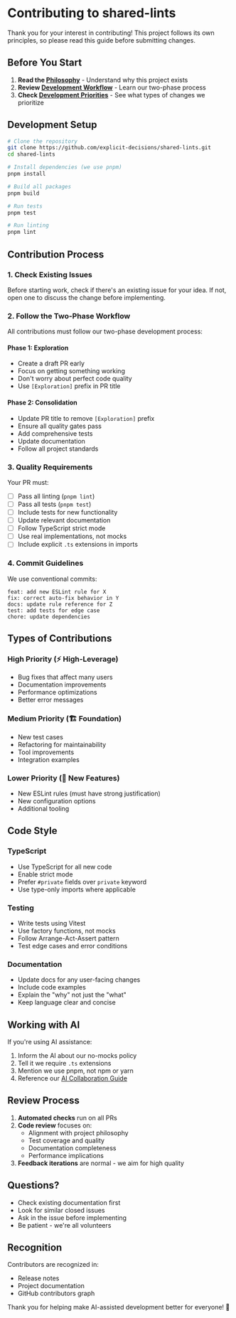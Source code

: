 # Contributing to shared-lints

Thank you for your interest in contributing! This project follows its own principles, so please read this guide before submitting changes.

## Before You Start

1. **Read the [Philosophy](./docs/PHILOSOPHY.md)** - Understand why this project exists
2. **Review [Development Workflow](./docs/DEVELOPMENT_WORKFLOW.md)** - Learn our two-phase process
3. **Check [Development Priorities](./docs/principles/DEVELOPMENT_PRIORITIES.md)** - See what types of changes we prioritize

## Development Setup

```bash
# Clone the repository
git clone https://github.com/explicit-decisions/shared-lints.git
cd shared-lints

# Install dependencies (we use pnpm)
pnpm install

# Build all packages
pnpm build

# Run tests
pnpm test

# Run linting
pnpm lint
```

## Contribution Process

### 1. Check Existing Issues

Before starting work, check if there's an existing issue for your idea. If not, open one to discuss the change before implementing.

### 2. Follow the Two-Phase Workflow

All contributions must follow our two-phase development process:

#### Phase 1: Exploration

- Create a draft PR early
- Focus on getting something working
- Don't worry about perfect code quality
- Use `[Exploration]` prefix in PR title

#### Phase 2: Consolidation

- Update PR title to remove `[Exploration]` prefix
- Ensure all quality gates pass
- Add comprehensive tests
- Update documentation
- Follow all project standards

### 3. Quality Requirements

Your PR must:

- [ ] Pass all linting (`pnpm lint`)
- [ ] Pass all tests (`pnpm test`)
- [ ] Include tests for new functionality
- [ ] Update relevant documentation
- [ ] Follow TypeScript strict mode
- [ ] Use real implementations, not mocks
- [ ] Include explicit `.ts` extensions in imports

### 4. Commit Guidelines

We use conventional commits:

```
feat: add new ESLint rule for X
fix: correct auto-fix behavior in Y
docs: update rule reference for Z
test: add tests for edge case
chore: update dependencies
```

## Types of Contributions

### High Priority (⚡ High-Leverage)

- Bug fixes that affect many users
- Documentation improvements
- Performance optimizations
- Better error messages

### Medium Priority (🏗️ Foundation)

- New test cases
- Refactoring for maintainability
- Tool improvements
- Integration examples

### Lower Priority (🚀 New Features)

- New ESLint rules (must have strong justification)
- New configuration options
- Additional tooling

## Code Style

### TypeScript

- Use TypeScript for all new code
- Enable strict mode
- Prefer `#private` fields over `private` keyword
- Use type-only imports where applicable

### Testing

- Write tests using Vitest
- Use factory functions, not mocks
- Follow Arrange-Act-Assert pattern
- Test edge cases and error conditions

### Documentation

- Update docs for any user-facing changes
- Include code examples
- Explain the "why" not just the "what"
- Keep language clear and concise

## Working with AI

If you're using AI assistance:

1. Inform the AI about our no-mocks policy
2. Tell it we require `.ts` extensions
3. Mention we use pnpm, not npm or yarn
4. Reference our [AI Collaboration Guide](./docs/AI_COLLABORATION.md)

## Review Process

1. **Automated checks** run on all PRs
2. **Code review** focuses on:
   - Alignment with project philosophy
   - Test coverage and quality
   - Documentation completeness
   - Performance implications
3. **Feedback iterations** are normal - we aim for high quality

## Questions?

- Check existing documentation first
- Look for similar closed issues
- Ask in the issue before implementing
- Be patient - we're all volunteers

## Recognition

Contributors are recognized in:

- Release notes
- Project documentation
- GitHub contributors graph

Thank you for helping make AI-assisted development better for everyone! 🚀
